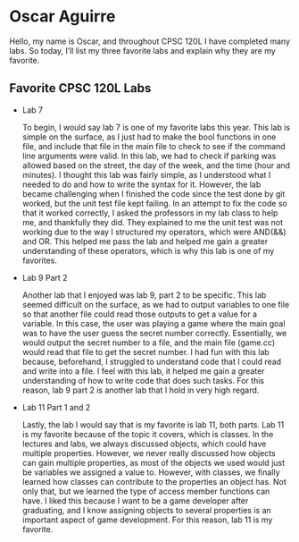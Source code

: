 # Oscar Aguirre 

Hello, my name is Oscar, and throughout CPSC 120L I have completed many labs. So today, I’ll list my three favorite labs and explain why they are my favorite.

## Favorite CPSC 120L Labs

* Lab 7

    To begin, I would say lab 7 is one of my favorite labs this year. This lab is simple on the surface, as I just had to make the bool functions in one file, and include that file in the main file to check to see if the command line arguments were valid. In this lab, we had to check if parking was allowed based on the street, the day of the week, and the time (hour and minutes). I thought this lab was fairly simple, as I understood what I needed to do and how to write the syntax for it. However, the lab became challenging when I finished the code since the test done by git worked, but the unit test file kept failing. In an attempt to fix the code so that it worked correctly, I asked the professors in my lab class to help me, and thankfully they did. They explained to me the unit test was not working due to the way I structured my operators, which were AND(&&) and OR. This helped me pass the lab and helped me gain a greater understanding of these operators, which is why this lab is one of my favorites.

* Lab 9 Part 2

    Another lab that I enjoyed was lab 9, part 2 to be specific. This lab seemed difficult on the surface, as we had to output variables to one file so that another file could read those outputs to get a value for a variable. In this case, the user was playing a game where the main goal was to have the user guess the secret number correctly. Essentially, we would output the secret number to a file, and the main file (game.cc) would read that file to get the secret number. I had fun with this lab because, beforehand, I struggled to understand code that I could read and write into a file. I feel with this lab, it helped me gain a greater understanding of how to write code that does such tasks. For this reason, lab 9 part 2 is another lab that I hold in very high regard.

* Lab 11 Part 1 and 2

    Lastly, the lab I would say that is my favorite is lab 11, both parts. Lab 11 is my favorite because of the topic it covers, which is classes. In the lectures and labs, we always discussed objects, which could have multiple properties. However, we never really discussed how objects can gain multiple properties, as most of the objects we used would just be variables we assigned a value to. However, with classes, we finally learned how classes can contribute to the properties an object has. Not only that, but we learned the type of access member functions can have. I liked this because I want to be a game developer after graduating, and I know assigning objects to several properties is an important aspect of game development. For this reason, lab 11 is my favorite.

